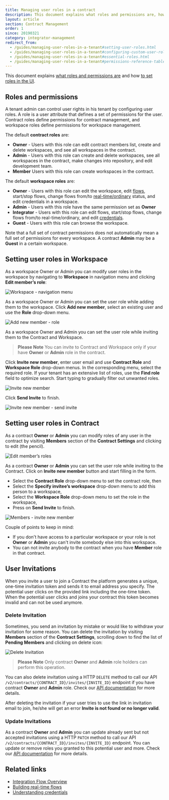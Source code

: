 ```yaml
---
title: Managing user roles in a contract
description: This document explains what roles and permissions are, how roles are set in the UI and how custom roles are configured.
layout: article
section: Contract Management
order: 1
since: 20190321
category: integrator-management
redirect_from:
  - /guides/managing-user-roles-in-a-tenant#setting-user-roles.html
  - /guides/managing-user-roles-in-a-tenant#configuring-custom-user-roles.html
  - /guides/managing-user-roles-in-a-tenant#essential-roles.html
  - /guides/managing-user-roles-in-a-tenant#permissions-reference-table.html
---
```


This document explains [what roles and permissions are](#roles-and-permissions)
and how [to set roles in the UI](#setting-user-roles).

## Roles and permissions

A tenant admin can
control user rights in his tenant by configuring user roles. A role is a user
attribute that defines a set of permissions for the user. Contract roles define
permissions for contract management, and workspace roles define permissions for
workspace management.

The default **contract roles** are:

*   **Owner** - Users with this role can edit contract members list, create and delete workspaces, and see all workspaces in the contract.
*   **Admin** - Users with this role can create and delete workspaces, see all workspaces in the contract, make changes into repository, and edit development team.
*   **Member** Users with this role can create workspaces in the contract.

The default **workspace roles** are:

*   **Owner** - Users with this role can edit the workspace, edit [flows](/getting-started/integration-flow), start/stop flows, change flows from/to [real-time/ordinary](realtime-flows) status, and edit credentials in a workspace.
*   **Admin** - Users with this role have the same permission set as **Owner**
*   **Integrator** - Users with this role can edit flows, start/stop flows, change flows from/to real-time/ordinary, and edit [credentials](/getting-started/credential).
*   **Guest** - Users with this role can browse the workspace.

Note that a full set of contract permissions does not automatically mean a full
set of permissions for every workspace. A contract **Admin** may be a **Guest**
in a certain workspace.

## Setting user roles in Workspace

As a workspace Owner or Admin you can modify user roles in the workspace by
navigating to **Workspace** in navigation menu and clicking **Edit member’s role**:

![Workspace - navigation menu](/assets/img/tenant-management-guide/managing-user-roles-in-a-tenant/setting-user-roles-01.png)

As a workspace Owner or Admin you can set the user role while adding them to the
workspace. Click **Add new member**, select an existing user and use the **Role**
drop-down menu.

![Add new member - role](/assets/img/tenant-management-guide/managing-user-roles-in-a-tenant/setting-user-roles-02.png)

As a workspace Owner and Admin you can set the user role while inviting them to
the Contract and Workspace.

> **Please Note** You can invite to Contract and Workspace only if your have
> **Owner** or **Admin** role in the contract.

Click **Invite new member**, enter user email and use **Contract Role** and
**Workspace Role** drop-down menus. In the corresponding menu, select the required
role. If your tenant has an extensive list of roles, use the **Find role** field
to optimize search. Start typing to gradually filter out unwanted roles.

![Invite new member](/assets/img/tenant-management-guide/managing-user-roles-in-a-tenant/setting-user-roles-03.png)

Click **Send Invite** to finish.

![Invite new member - send invite](/assets/img/tenant-management-guide/managing-user-roles-in-a-tenant/setting-user-roles-04.png)

## Setting user roles in Contract

As a contract **Owner** or **Admin** you can modify roles of any user in the
contract by visiting **Members** section of the **Contract Settings** and
clicking to edit (the pencil).

![Edit member’s roles](/assets/img/tenant-management-guide/managing-user-roles-in-a-tenant/setting-user-roles-05.png)

As a contract **Owner** or **Admin** you can set the user role while inviting to
the Contract. Click on **Invite new member** button and start filling in the form.

*   Select the **Contract Role** drop-down menu to set the contract role, then
*   Select the **Specify invitee’s workspace** drop-down menu to add this person to a workspace,
*   Select the **Workspace Role** drop-down menu to set the role in the workspace,
*   Press on **Send Invite** to finish.

![Members - invite new member](/assets/img/tenant-management-guide/managing-user-roles-in-a-tenant/setting-user-roles-06.png)

Couple of points to keep in mind:

*   If you don't have access to a particular workspace or your role is not **Owner** or **Admin** you can't invite somebody else into this workspace.
*   You can not invite anybody to the contract when you have **Member** role in that contract.

## User Invitations

When you invite a user to join a Contract the platform generates a unique, one-time
invitation token and sends it to email address you specify. The potential user
clicks on the provided link including the one-time token. When the potential user
clicks and joins your contract this token becomes invalid and can not be used anymore.

### Delete Invitation

Sometimes, you send an invitation by mistake or would like to withdraw your
invitation for some reason. You can delete the invitation by visiting **Members**
section of the **Contract Settings**, scrolling down to find the list of
**Pending Members** and clicking on delete icon:

![Delete Invitation](/assets/img/tenant-management-guide/managing-user-roles-in-a-tenant/delete-invitation.png)

> **Please Note** Only contract **Owner** and **Admin** role holders can perform
> this operation.

You can also delete invitation using a HTTP `DELETE` method to call our API
`/v2/contracts/{CONTRACT_ID}/invites/{INVITE_ID}` endpoint if you have contract **Owner** and **Admin** role. Check our
[API documentation]({{site.data.tenant.apiBaseUri}}/docs/v2/#remove-an-invitation-to-the-contract's-scope) for more details.

After deleting the invitation if your user tries to use the link in invitation
email to join, he/she will get an error **Invite is not found or no longer valid**.

### Update Invitations

As a contract **Owner** and **Admin** you can update already sent but not accepted
invitations using a HTTP `PATCH` method to call our API `/v2/contracts/{CONTRACT_ID}/invites/{INVITE_ID}` endpoint.
You can update or remove roles you granted to this potential user and more. Check our
[API documentation]({{site.data.tenant.apiBaseUri}}/docs/v2/#update-an-invitation-to-the-contract's-scope) for more details.

## Related links

- [Integration Flow Overview](/getting-started/integration-flow)
- [Building real-time flows](realtime-flows)
- [Understanding credentials](/getting-started/credential)
